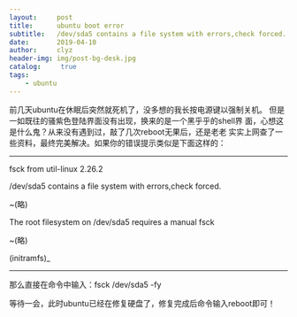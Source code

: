 ```yaml
---
layout:     post
title:      ubuntu boot error
subtitle:   /dev/sda5 contains a file system with errors,check forced.
date:       2019-04-10
author:     clyz
header-img: img/post-bg-desk.jpg
catalog: 	 true
tags:
    - ubuntu
---
```


前几天ubuntu在休眠后突然就死机了，没多想的我长按电源键以强制关机。
但是一如既往的骚紫色登陆界面没有出现，换来的是一个黑乎乎的shell界
面，心想这是什么鬼？从来没有遇到过，敲了几次reboot无果后，还是老老
实实上网查了一些资料，最终完美解决。如果你的错误提示类似是下面这样的：
***
fsck from util-linux 2.26.2

/dev/sda5 contains a file system with errors,check forced.


~(略)


The root filesystem on /dev/sda5 requires a manual fsck


~(略)


(initramfs)_
***


那么直接在命令中输入：fsck /dev/sda5 -fy

等待一会，此时ubuntu已经在修复硬盘了，修复完成后命令输入reboot即可！
